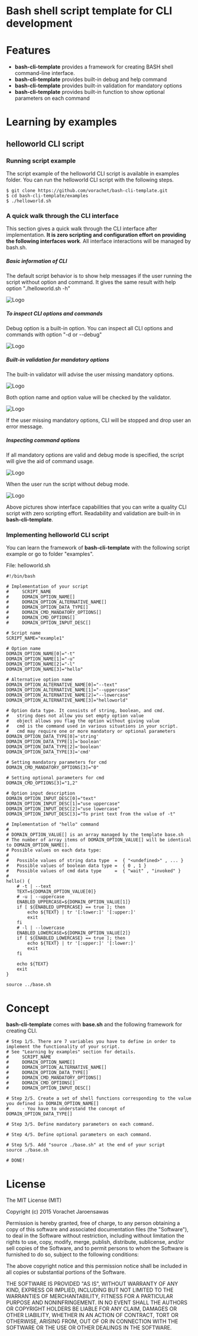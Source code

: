 
# Bash shell script template for CLI development

# Features

 * **bash-cli-template** provides a framework for creating BASH shell command-line interface.
 * **bash-cli-template** provides built-in debug and help command
 * **bash-cli-template** provides built-in validation for mandatory options 
 * **bash-cli-template** provides built-in function to show optional parameters on each command 

# Learning by examples

## helloworld CLI script  

### Running script example

The script example of the helloworld CLI script is available in examples folder. 
You can run the helloworld CLI script with the following steps.

```
$ git clone https://github.com/vorachet/bash-cli-template.git
$ cd bash-cli-template/examples
$ ./helloworld.sh
```

###  A quick walk through the CLI interface

This section gives a quick walk through the CLI interface after implementation. **It is zero scripting and configuration effort on providing the following interfaces work**. All interface interactions will be managed by bash.sh.

##### Basic information of CLI

The default script behavior is to show help messages if the user running the script without option and command. It gives the same result with help option "./helloworld.sh -h"

![Logo](https://github.com/vorachet/bash-cli-template/raw/master/screenshot/1.jpg)

##### To inspect CLI options and commands

Debug option is a built-in option. You can inspect all CLI options and commands with option "-d or --debug"

![Logo](https://github.com/vorachet/bash-cli-template/raw/master/screenshot/2.jpg)

##### Built-in validation for mandatory options

The built-in validator will advise the user missing mandatory options.

![Logo](https://github.com/vorachet/bash-cli-template/raw/master/screenshot/3.jpg)

Both option name and option value will be checked by the validator.

![Logo](https://github.com/vorachet/bash-cli-template/raw/master/screenshot/4.jpg)

If the user missing mandatory options, CLI will be stopped and drop user an error message. 

##### Inspecting command options 

If all mandatory options are valid and debug mode is specified, the script will give the aid of command usage. 

![Logo](https://github.com/vorachet/bash-cli-template/raw/master/screenshot/5.jpg)

When the user run the script without debug mode.

![Logo](https://github.com/vorachet/bash-cli-template/raw/master/screenshot/6.jpg)

Above pictures show interface capabilities that you can write a quality CLI script with zero scripting effort. Readability and validation are built-in in **bash-cli-template**.

###  Implementing helloworld CLI script 

You can learn the framework of **bash-cli-template** with the following script example or go to folder "examples".

File: helloworld.sh
```
#!/bin/bash

# Implementation of your script 
#     SCRIPT_NAME
#     DOMAIN_OPTION_NAME[]
#     DOMAIN_OPTION_ALTERNATIVE_NAME[]
#     DOMAIN_OPTION_DATA_TYPE[]
#     DOMAIN_CMD_MANDATORY_OPTIONS[]
#     DOMAIN_CMD_OPTIONS[]
#     DOMAIN_OPTION_INPUT_DESC[]

# Script name
SCRIPT_NAME="example1"

# Option name
DOMAIN_OPTION_NAME[0]="-t"
DOMAIN_OPTION_NAME[1]="-u"
DOMAIN_OPTION_NAME[2]="-l"
DOMAIN_OPTION_NAME[3]="hello"

# Alternative option name
DOMAIN_OPTION_ALTERNATIVE_NAME[0]="--text"
DOMAIN_OPTION_ALTERNATIVE_NAME[1]="--uppercase"
DOMAIN_OPTION_ALTERNATIVE_NAME[2]="--lowercase"
DOMAIN_OPTION_ALTERNATIVE_NAME[3]="helloworld" 

# Option data type. It consists of string, boolean, and cmd.
# 	string does not allow you set empty option value
# 	object allows you flag the option without giving value
# 	cmd is the command used in various situations in your script. 
#	cmd may require one or more mandatory or optional parameters
DOMAIN_OPTION_DATA_TYPE[0]='string'
DOMAIN_OPTION_DATA_TYPE[1]='boolean'
DOMAIN_OPTION_DATA_TYPE[2]='boolean'
DOMAIN_OPTION_DATA_TYPE[3]='cmd'

# Setting mandatory parameters for cmd
DOMAIN_CMD_MANDATORY_OPTIONS[3]="0"

# Setting optional parameters for cmd
DOMAIN_CMD_OPTIONS[3]="1,2"

# Option input description
DOMAIN_OPTION_INPUT_DESC[0]="text"
DOMAIN_OPTION_INPUT_DESC[1]="use uppercase"
DOMAIN_OPTION_INPUT_DESC[2]="use lowercase"
DOMAIN_OPTION_INPUT_DESC[3]="To print text from the value of -t"

# Implementation of "hello" command
# 
# DOMAIN_OPTION_VALUE[] is an array managed by the template base.sh
# The number of array items of DOMAIN_OPTION_VALUE[] will be identical to DOMAIN_OPTION_NAME[].
# Possible values on each data type: 
# 
#   Possible values of string data type  =  { "<undefined>" , ... }
#   Possible values of boolean data type =  { 0 , 1 }
#   Possible values of cmd data type     =  { "wait" , "invoked" }
# 
hello() {
    # -t | --text
    TEXT=${DOMAIN_OPTION_VALUE[0]}
    # -u | --uppercase
    ENABLED_UPPERCASE=${DOMAIN_OPTION_VALUE[1]}
    if [ ${ENABLED_UPPERCASE} == true ]; then
        echo ${TEXT} | tr '[:lower:]' '[:upper:]'
        exit
    fi 
    # -l | --lowercase
    ENABLED_LOWERCASE=${DOMAIN_OPTION_VALUE[2]}
    if [ ${ENABLED_LOWERCASE} == true ]; then
        echo ${TEXT} | tr '[:upper:]' '[:lower:]'
        exit
    fi 

    echo ${TEXT}
    exit
}

source ../base.sh

``` 

# Concept 

**bash-cli-template** comes with **base.sh** and the following framework for creating CLI.

```
# Step 1/5. There are 7 variables you have to define in order to implement the functionality of your script.
# See "Learning by examples" section for details.
#     SCRIPT_NAME
#     DOMAIN_OPTION_NAME[]
#     DOMAIN_OPTION_ALTERNATIVE_NAME[]
#     DOMAIN_OPTION_DATA_TYPE[]
#     DOMAIN_CMD_MANDATORY_OPTIONS[]
#     DOMAIN_CMD_OPTIONS[]
#     DOMAIN_OPTION_INPUT_DESC[]

# Step 2/5. Create a set of shell functions corresponding to the value you defined in DOMAIN_OPTION_NAME[]
#     - You have to understand the concept of DOMAIN_OPTION_DATA_TYPE[]   

# Step 3/5. Define mandatory parameters on each command.

# Step 4/5. Define optional parameters on each command.

# Step 5/5. Add "source ./base.sh" at the end of your script
source ./base.sh

# DONE!
```

# License 

The MIT License (MIT)

Copyright (c) 2015 Vorachet Jaroensawas 

Permission is hereby granted, free of charge, to any person obtaining a copy
of this software and associated documentation files (the "Software"), to deal
in the Software without restriction, including without limitation the rights
to use, copy, modify, merge, publish, distribute, sublicense, and/or sell
copies of the Software, and to permit persons to whom the Software is
furnished to do so, subject to the following conditions:

The above copyright notice and this permission notice shall be included in all
copies or substantial portions of the Software.

THE SOFTWARE IS PROVIDED "AS IS", WITHOUT WARRANTY OF ANY KIND, EXPRESS OR
IMPLIED, INCLUDING BUT NOT LIMITED TO THE WARRANTIES OF MERCHANTABILITY,
FITNESS FOR A PARTICULAR PURPOSE AND NONINFRINGEMENT. IN NO EVENT SHALL THE
AUTHORS OR COPYRIGHT HOLDERS BE LIABLE FOR ANY CLAIM, DAMAGES OR OTHER
LIABILITY, WHETHER IN AN ACTION OF CONTRACT, TORT OR OTHERWISE, ARISING FROM,
OUT OF OR IN CONNECTION WITH THE SOFTWARE OR THE USE OR OTHER DEALINGS IN THE
SOFTWARE.
